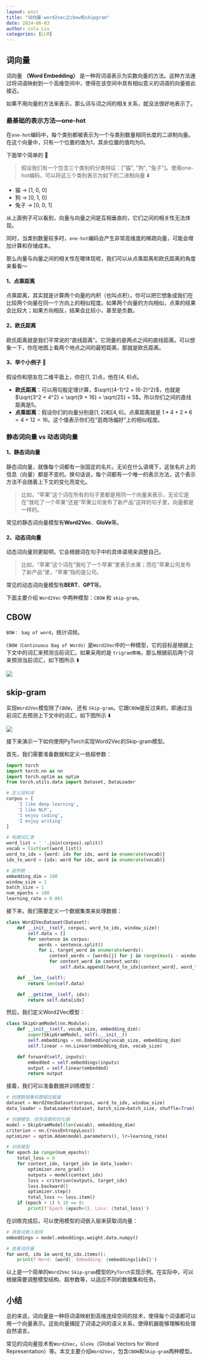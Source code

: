 ```yaml
---
layout: post
title: "词向量-word2vec之cbow和skipgram"
date: 2024-06-03
author: cola Liu
categories: [LLM]
---
```

## 词向量

词向量 **（Word Embedding）** 是一种将词语表示为实数向量的方法。这种方法通过将词语映射到一个高维空间中，使得在该空间中具有相似意义的词语的向量彼此接近。

如果不用向量的方法来表示，那么词与词之间的相关关系，就没法很好地表示了。

### 最基础的表示方法—one-hot

在`one-hot`编码中，每个类别都被表示为一个与类别数量相同长度的二进制向量。在这个向量中，只有一个位置的值为1，其余位置的值均为0。

下面举个简单的 🌰

> 假设我们有一个包含三个类别的分类特征：["猫", "狗", "兔子"]。使用one-hot编码，可以将这三个类别表示为如下的二进制向量 ⬇️

- 猫 -> [1, 0, 0]
- 狗 -> [0, 1, 0]
- 兔子 -> [0, 0, 1]

从上面例子可以看到，向量与向量之间是互相垂直的，它们之间的相关性无法体现。

同时，当类别数量较多时，`one-hot`编码会产生非常高维度的稀疏向量，可能会增加计算和存储成本。

那么向量与向量之间的相关性在哪体现呢，我们可以从点乘距离和欧氏距离的角度来看看～

#### 1、点乘距离
点乘距离，其实就是计算两个向量的内积（也叫点积）。你可以把它想象成我们在比较两个向量在同一个方向上的相似程度。如果两个向量的方向相似，点乘的结果会比较大；如果方向相反，结果会比较小，甚至是负数。

#### 2、欧氏距离

欧氏距离就是我们平常说的“直线距离”。它测量的是两点之间的直线距离。可以想象一下，你在地图上看两个地点之间的最短距离，那就是欧氏距离。

#### 3、举个小例子 🌰

假设你和朋友在二维平面上，你在(1, 2)点，他在(4, 6)点。

- **欧氏距离**：可以用勾股定理计算，$\sqrt{(4-1)^2 + (6-2)^2}$，也就是$\sqrt{3^2 + 4^2} = \sqrt{9 + 16} = \sqrt{25} = 5$。所以你们之间的直线距离是5。
- **点乘距离**：假设你们的向量分别是$[1, 2]$和$[4, 6]$。点乘距离就是 $1*4 + 2*6 = 4 + 12 = 16$。这个值表示你们在“逛商场偏好”上的相似程度。


### 静态词向量 vs 动态词向量

#### 1、静态词向量
静态词向量，就像每个词都有一张固定的名片。无论在什么语境下，这张名片上的信息（向量）都是不变的。换句话说，每个词都有一个唯一的表示方法，这个表示方法不会随着上下文的变化而变化。

> 比如，“苹果”这个词在所有的句子里都是用同一个向量来表示，无论它是在“我吃了一个苹果”还是“苹果公司发布了新产品”这样的句子里，向量都是一样的。

常见的静态词向量模型有**Word2Vec**、**GloVe**等。

#### 2、动态词向量
动态词向量则更聪明，它会根据词在句子中的具体语境来调整自己。

>比如，“苹果”这个词在“我吃了一个苹果”里表示水果；而在“苹果公司发布了新产品”里，“苹果”指的是公司。

常见的动态词向量模型有**BERT**、**GPT**等。


下面主要介绍 `Word2Vec` 中两种模型：`CBOW` 和 `skip-gram`。


## CBOW
`BOW： bag of word`，统计词频。

`CBOW（Continuous Bag of Words）`是`Word2Vec`中的一种模型，它的目标是根据上下文中的词汇来预测当前词汇。如果采用的是  `trigram策略`，那么根据前后两个词来预测当前词汇，如下图所示 ⬇️

<img src="/assets/imgs/ai/llm/cbow.png" />


## skip-gram

实现`Word2Vec`模型除了`CBOW`， 还有 `Skip-gram`。它跟`CBOW`是反过来的，即通过当前词汇去预测上下文中的词汇，如下图所示 ⬇️

<img src="/assets/imgs/ai/llm/skip-gram.png" />

接下来演示一下如何使用PyTorch实现Word2Vec的Skip-gram模型。

首先，我们需要准备数据和定义一些超参数：

```python
import torch
import torch.nn as nn
import torch.optim as optim
from torch.utils.data import Dataset, DataLoader

# 定义语料库
corpus = [
    'I like deep learning',
    'I like NLP',
    'I enjoy coding',
    'I enjoy writing'
]

# 构建词汇表
word_list = ' '.join(corpus).split()
vocab = list(set(word_list))
word_to_idx = {word: idx for idx, word in enumerate(vocab)}
idx_to_word = {idx: word for idx, word in enumerate(vocab)}

# 超参数
embedding_dim = 100
window_size = 2
batch_size = 1
num_epochs = 100
learning_rate = 0.001
```

接下来，我们需要定义一个数据集类来处理数据：

```python
class Word2VecDataset(Dataset):
    def __init__(self, corpus, word_to_idx, window_size):
        self.data = []
        for sentence in corpus:
            words = sentence.split()
            for i, target_word in enumerate(words):
                context_words = [words[j] for j in range(max(i - window_size, 0), min(i + window_size + 1, len(words))) if j != i]
                for context_word in context_words:
                    self.data.append((word_to_idx[context_word], word_to_idx[target_word]))

    def __len__(self):
        return len(self.data)

    def __getitem__(self, idx):
        return self.data[idx]
```

然后，我们定义Word2Vec模型：

```python
class SkipGramModel(nn.Module):
    def __init__(self, vocab_size, embedding_dim):
        super(SkipGramModel, self).__init__()
        self.embeddings = nn.Embedding(vocab_size, embedding_dim)
        self.linear = nn.Linear(embedding_dim, vocab_size)

    def forward(self, inputs):
        embedded = self.embeddings(inputs)
        output = self.linear(embedded)
        return output
```

接着，我们可以准备数据并训练模型：

```python
# 创建数据集和数据加载器
dataset = Word2VecDataset(corpus, word_to_idx, window_size)
data_loader = DataLoader(dataset, batch_size=batch_size, shuffle=True)

# 创建模型、损失函数和优化器
model = SkipGramModel(len(vocab), embedding_dim)
criterion = nn.CrossEntropyLoss()
optimizer = optim.Adam(model.parameters(), lr=learning_rate)

# 训练模型
for epoch in range(num_epochs):
    total_loss = 0
    for context_idx, target_idx in data_loader:
        optimizer.zero_grad()
        outputs = model(context_idx)
        loss = criterion(outputs, target_idx)
        loss.backward()
        optimizer.step()
        total_loss += loss.item()
    if (epoch + 1) % 10 == 0:
        print(f'Epoch {epoch+1}, Loss: {total_loss}')
```

在训练完成后，可以使用模型的词嵌入层来获取词向量：

```python
# 获取词嵌入矩阵
embeddings = model.embeddings.weight.data.numpy()

# 查看词向量
for word, idx in word_to_idx.items():
    print(f'Word: {word}, Embedding: {embeddings[idx]}')
```

以上是一个简单的`Word2Vec` `Skip-gram`模型的`PyTorch`实现示例。在实际中，可以根据需要调整模型结构、超参数等，以适应不同的数据集和任务。


## 小结
总的来说，词向量是一种将词语映射到高维连续空间的技术，使得每个词语都可以用一个向量表示。这些向量捕捉了词语之间的语义关系，使得机器能够理解和处理自然语言。

常见的词向量技术有`Word2Vec`，`GloVe`（Global Vectors for Word Representation）等。本文主要介绍`Word2Vec`，包含`CBOW`和`Skip-gram`两种模型。